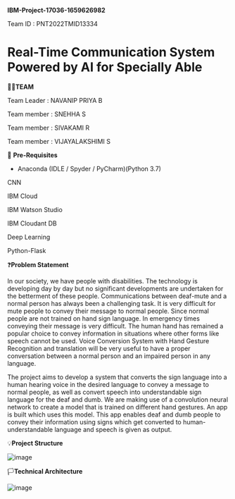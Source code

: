 
**IBM-Project-17036-1659626982**

Team ID : PNT2022TMID13334

# **Real-Time Communication System Powered by AI for Specially Able**


👩‍👦**TEAM**

Team Leader : NAVANIP PRIYA B

Team member : SNEHHA S

Team member : SIVAKAMI R

Team member : VIJAYALAKSHIMI S


🎯 **Pre-Requisites** 


* Anaconda (IDLE / Spyder / PyCharm)(Python 3.7)

CNN

IBM Cloud

IBM Watson Studio

IBM Cloudant DB

Deep Learning

Python-Flask

❓**Problem Statement**

In our society, we have people with disabilities. The technology is developing day by day but no significant developments are undertaken for the betterment of these people. Communications between deaf-mute and a normal person has always been a challenging task. It is very difficult for mute people to convey their message to normal people. Since normal people are not trained on hand sign language. In emergency times conveying their message is very difficult. The human hand has remained a popular choice to convey information in situations where other forms like speech cannot be used. Voice Conversion System with Hand Gesture Recognition and translation will be very useful to have a proper conversation between a normal person and an impaired person in any language.

The project aims to develop a system that converts the sign language into a human hearing voice in the desired language to convey a message to normal people, as well as convert speech into understandable sign language for the deaf and dumb. We are making use of a convolution neural network to create a model that is trained on different hand gestures. An app is built which uses this model. This app enables deaf and dumb people to convey their information using signs which get converted to human-understandable language and speech is given as output.


💡**Project Structure** 


![image](https://user-images.githubusercontent.com/113359596/199239467-a2032b55-d6ac-43f0-88b3-877b07217c2b.png)

🏳**Technical Architecture**


![image](https://user-images.githubusercontent.com/113359596/199245854-e18d0440-5400-4a78-bc25-66e861965e33.png)

